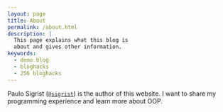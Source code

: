 ```yaml
---
layout: page
title: About
permalink: /about.html
description: |
  This page explains what this blog is
  about and gives other information.
keywords:
  - demo blog
  - bloghacks
  - 256 bloghacks
---
```


Paulo Sigrist ([`@sigrist`](https://github.com/sigrist)) is the author of this
website. I want to share my programming experience and learn more about OOP.